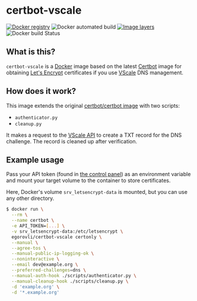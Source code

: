 # certbot-vscale
[![Docker registry](https://img.shields.io/docker/pulls/egorovli/certbot-vscale.svg)](https://hub.docker.com/r/egorovli/certbot-vscale/)
![Docker automated build](https://img.shields.io/docker/cloud/automated/egorovli/certbot-vscale.svg)
[![Image layers](https://images.microbadger.com/badges/image/egorovli/certbot-vscale.svg)](https://microbadger.com/images/egorovli/certbot-vscale)
![Docker build Status](https://img.shields.io/docker/cloud/build/egorovli/certbot-vscale.svg)

## What is this?

`certbot-vscale` is a [Docker](https://www.docker.com) image based on the latest [Certbot](https://certbot.eff.org) image for obtaining [Let's Encrypt](https://letsencrypt.org) certificates if you use [VScale](https://vscale.io) DNS management.

## How does it work?

This image extends the original [certbot/certbot image](https://hub.docker.com/r/certbot/certbot) with two scripts:

* `authenticator.py`
* `cleanup.py`

It makes a request to the [VScale API](https://developers.vscale.io/documentation/api/v1/) to create a TXT record for the DNS challenge. The record is cleaned up after verification.

## Example usage

Pass your API token (found in [the control panel](https://vscale.io/panel/settings/tokens/)) as an environment variable and mount your target volume to the container to store certificates.

Here, Docker's volume `srv_letsencrypt-data` is mounted, but you can use any other directory.

```sh
$ docker run \
  --rm \
  --name certbot \
  -e API_TOKEN=[...] \
  -v srv_letsencrypt-data:/etc/letsencrypt \
  egorovli/certbot-vscale certonly \
  --manual \
  --agree-tos \
  --manual-public-ip-logging-ok \
  --noninteractive \
  --email dev@example.org \
  --preferred-challenges=dns \
  --manual-auth-hook ./scripts/authenticator.py \
  --manual-cleanup-hook ./scripts/cleanup.py \
  -d 'example.org' \
  -d '*.example.org'
```